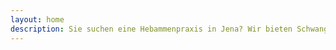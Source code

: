 ```yaml
---
layout: home
description: Sie suchen eine Hebammenpraxis in Jena? Wir bieten Schwangerschaftsbegleitung, Wochenbettbetreuung, Kurse und vieles mehr an. Wir würden uns freuen dich begleiten zu dürfen.
---
```

